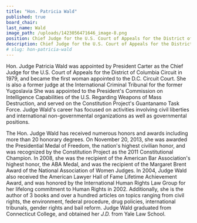 ```yaml
---
title: "Hon. Patricia Wald"
published: true
board_chair:
last_name: Wald
image_path: /uploads/1423056471646_image-8.png
position: Chief Judge for the U.S. Court of Appeals for the District of Columbia Circuit (1979 – 1999) Judge at the International Criminal Tribunal for the former Yugoslavia (1999-2002)
description: Chief Judge for the U.S. Court of Appeals for the District of Columbia Circuit (1979 – 1999) Judge at the International Criminal Tribunal for the former Yugoslavia (1999-2002)
# slug: hon-patricia-wald
---
```


Hon. Judge Patricia Wald was appointed by President Carter as the Chief Judge for the U.S. Court of Appeals for the District of Columbia Circuit in 1979, and became the first woman appointed to the D.C. Circuit Court. She is also a former judge at the International Criminal Tribunal for the former Yugoslavia She was appointed to the President's Commission on Intelligence Capabilities of the U.S. Regarding Weapons of Mass Destruction, and served on the Constitution Project's Guantanamo Task Force. Judge Wald's career has focused on activities involving civil liberties and international non-governmental organizations as well as governmental positions.

The Hon. Judge Wald has received numerous honors and awards including more than 20 honorary degrees. On November 20, 2013, she was awarded the Presidential Medal of Freedom, the nation's highest civilian honor, and was recognized by the Constitution Project as the 2011 Constitutional Champion. In 2008, she was the recipient of the American Bar Association's highest honor, the ABA Medal, and was the recipient of the Margaret Brent Award of the National Association of Women Judges. In 2004, Judge Wald also received the American Lawyer Hall of Fame Lifetime Achievement Award, and was honored by the International Human Rights Law Group for her lifelong commitment to Human Rights in 2002. Additionally, she is the author of 3 books and over a hundred articles on topics ranging from civil rights, the environment, federal procedure, drug policies, international tribunals, gender rights and bail reform. Judge Wald graduated from Connecticut College, and obtained her _J.D._ from Yale Law School.

